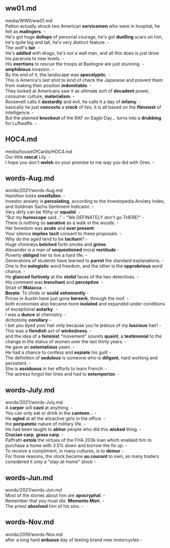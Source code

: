 ## ww01.md ##  
media/WWII/ww01.md  
Patton actually struck two American **servicemen** who were in hospital, he felt as **malingers**. -  
He's got huge **dollops** of personal courage, he's got **duelling** scars on him, he's quite big and tall, he's very distinct feature. -  
The wolf's **lair**. -  
He's **addled** with drugs, he's not a well man, and all this does is just drive his paranoia to new levels. -  
His **exertions** to rescue the troops at Bastogne are just stunning. -  
**amphibious** invasion. -  
By the end of it, the landscape was **apocalyptic**. -  
This is America's last shot to kind of check the Japanese and prevent them from making their position **indomitable**. -  
They looked at Americans saw it as ultimate sort of **decadent** power, consumer culture, **materialism**. -  
Roosevelt calls it **dastardly** and evil, he calls it a day of **infamy**. -  
basically he just **concocts** a **crock** of lies, it is all based on the **flimsiest** of intelligence. -  
But the planned **knockout** of the RAF on Eagle Day... turns into a **drubbing** for Luftwaffe. -  

## HOC4.md ##  
media/houseOfCards/HOC4.md  
Our little **rascal** Lily. -  
I hope you don't **welsh** on your promise to me way you did with Oren. -  

## words-Aug.md ##  
words/2021/words-Aug.md  
Hamilton looks **crestfallen**. -  
investor anxiety is **percolating**, according to the Investopedia Anxiety Index, and Goldman Sachs Sentiment Indicator. -  
Very dirty can be filthy or **squalid**. -  
"But my **horoscope** said..." - "We DEFINATELY don't go THERE!" -  
There is nothing so **sanative** as a walk in the woods. -  
Her boredom was **acute** and **ever present**.   
Your silence **implies** **tacit** consent to these proposals. -  
Why do the aged tend to be **taciturn**? -  
Huge chimneys **belched** forth smoke and **grime**.   
Alexander is a man of **unquestioned** moral **rectitude** -  
Poverty **obliged** her to live a hard life. -  
Generations of students have learned to **parrot** the standard explanations. -  
One is the **eulogistic** word freedom, and the other is the **opprobrious** word chance. -  
He **glanced** **furtively** at the **stolid** faces of the two detectives. -  
His comment was **trenchant** and **perceptive**. -  
Strait of **Malacca**. -  
**Berate**: To chide or **scold** **vehemently** -  
Prices in Austin have just gone **berserk**, through the roof. -  
both economies also became more **isolated** and expanded under conditions of exceptional **autarky**. -  
I was a **dunce** at chemistry. -  
dichotomy **corollary** -  
I bet you dyed your hair only because you're jealous of my **luscious** hair! -  
This was a **fiendish** act of **wickedness**.  -  
and the idea of a **feminist** “movement” sounds **quaint**, a **testimonial** to the change in the status of women over the last thirty years. -  
He gave an **ostentatious** yawn. -  
He had a chance to confess and **expiate** his guilt -  
The definition of **sedulous** is someone who is **diligent**, hard working and persistent. -  
She is **assiduous** in her efforts to learn French. -  
The actress forgot her lines and had to **extemporize**. -  

## words-July.md ##  
words/2021/words-July.md  
A **carper** will **cavil** at anything. -  
You can only eat or drink in the **canteen**... -  
He **ogled** at all the attractive girls in the office. -  
the **peripatetic** nature of military life. -  
He had been taught to **abhor** people who did this **wicked** thing. -  
**Crucian** **carp**, **grass carp**. -  
Paffrath **extols** the virtues of the FHA 203k loan which enabled him to purchase a home with 3.5% down and borrow the fix up. -  
To receive a compliment, in many cultures, is to **demur** -  
For those reasons, the stock became **au courant** to own, as many traders considered it only a "stay-at-home" stock -  

## words-Jun.md ##  
words/2021/words-Jun.md  
Most of the stories about him are **apocryphal**. -  
Remember that you must die. **Memento Mori**. -  
The priest **absolved** him of his sins. -  

## words-Nov.md ##  
words/2019/words-Nov.md  
after a long hard **arduous** day of testing brand new motorcycles -  

